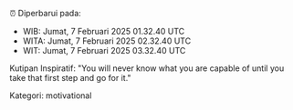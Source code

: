 ⏰ Diperbarui pada:
- WIB: Jumat, 7 Februari 2025 01.32.40 UTC
- WITA: Jumat, 7 Februari 2025 02.32.40 UTC
- WIT: Jumat, 7 Februari 2025 03.32.40 UTC

Kutipan Inspiratif:
"You will never know what you are capable of until you take that first step and go for it."


Kategori: motivational

